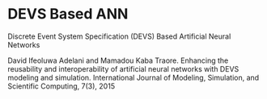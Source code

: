 # DEVS Based ANN
Discrete Event System Specification (DEVS) Based Artificial Neural Networks 

David Ifeoluwa Adelani and Mamadou Kaba Traore.  Enhancing the reusability and interoperability of artificial neural networks with DEVS modeling and simulation. International Journal of Modeling, Simulation, and Scientific Computing, 7(3), 2015
